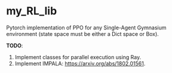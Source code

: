 # my_RL_lib

Pytorch implementation of PPO for any Single-Agent Gymnasium environment (state space must be either a Dict space or Box).

**TODO**:
1. Implement classes for parallel execution using Ray.
2. Implement IMPALA: https://arxiv.org/abs/1802.01561.
